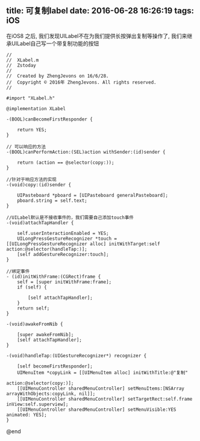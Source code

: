 title: 可复制label
date: 2016-06-28 16:26:19
tags: iOS
---
在iOS8 之后, 我们发现UILabel不在为我们提供长按弹出复制等操作了, 我们来继承UILabel自己写一个带复制功能的按钮

<!--more-->

	//
	//  XLabel.m
	//  Zstoday
	//
	//  Created by ZhengJevons on 16/6/28.
	//  Copyright © 2016年 ZhengJevons. All rights reserved.
	//

	#import "XLabel.h"

	@implementation XLabel

	-(BOOL)canBecomeFirstResponder {

    	return YES;
	}

	// 可以响应的方法
	-(BOOL)canPerformAction:(SEL)action withSender:(id)sender {

    	return (action == @selector(copy:));
	}

	//针对于响应方法的实现
	-(void)copy:(id)sender {

    	UIPasteboard *pboard = [UIPasteboard generalPasteboard];
    	pboard.string = self.text;
	}

	//UILabel默认是不接收事件的，我们需要自己添加touch事件
	-(void)attachTapHandler {

    	self.userInteractionEnabled = YES;
    	UILongPressGestureRecognizer *touch = [[UILongPressGestureRecognizer alloc] initWithTarget:self action:@selector(handleTap:)];
    	[self addGestureRecognizer:touch];
	}

	//绑定事件
	- (id)initWithFrame:(CGRect)frame {
    	self = [super initWithFrame:frame];
    	if (self) {

        	[self attachTapHandler];
    	}
    	return self;
	}

	-(void)awakeFromNib {

    	[super awakeFromNib];
    	[self attachTapHandler];
	}

	-(void)handleTap:(UIGestureRecognizer*) recognizer {

    	[self becomeFirstResponder];
    	UIMenuItem *copyLink = [[UIMenuItem alloc] initWithTitle:@"复制"
                                                      action:@selector(copy:)];
    	[[UIMenuController sharedMenuController] setMenuItems:[NSArray arrayWithObjects:copyLink, nil]];
    	[[UIMenuController sharedMenuController] setTargetRect:self.frame inView:self.superview];
	    [[UIMenuController sharedMenuController] setMenuVisible:YES animated: YES];
	}

@end